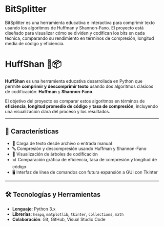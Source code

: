 # BitSplitter
BitSplitter es una herramienta educativa e interactiva para comprimir texto usando los algoritmos de Huffman y Shannon-Fano. El proyecto está diseñado para visualizar cómo se dividen y codifican los bits en cada técnica, comparando su rendimiento en términos de compresión, longitud media de código y eficiencia.

# HuffShan 🧠📦

**HuffShan** es una herramienta educativa desarrollada en Python que permite **comprimir y descomprimir texto** usando dos algoritmos clásicos de codificación: **Huffman** y **Shannon-Fano**.

El objetivo del proyecto es comparar estos algoritmos en términos de **eficiencia**, **longitud promedio de código** y **tasa de compresión**, incluyendo una visualización clara del proceso y los resultados.

---

## 🚀 Características

- 📄 Carga de texto desde archivo o entrada manual
- 🔤 Compresión y descompresión usando Huffman y Shannon-Fano
- 🌲 Visualización de árboles de codificación
- 📊 Comparación gráfica de eficiencia, tasa de compresión y longitud de código
- 🖥️ Interfaz de línea de comandos con futura expansión a GUI con Tkinter

---

## 🛠️ Tecnologías y Herramientas

- **Lenguaje**: Python 3.x
- **Librerías**: `heapq`, `matplotlib`, `tkinter`, `collections`, `math`
- **Colaboración**: Git, GitHub, Visual Studio Code
